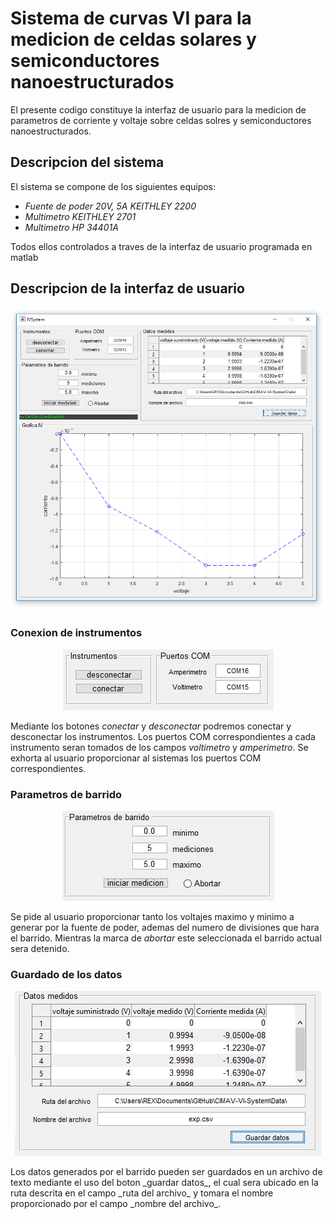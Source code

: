 # Sistema de curvas VI para la medicion de celdas solares y semiconductores nanoestructurados
El presente codigo constituye la interfaz de usuario para la medicion de parametros de corriente y voltaje sobre celdas solres y semiconductores nanoestructurados.

## Descripcion del sistema
El sistema se compone de los siguientes equipos:
* _Fuente de poder 20V, 5A KEITHLEY 2200_
* _Multimetro KEITHLEY 2701_
* _Multimetro HP 34401A_

Todos ellos controlados a traves de la interfaz de usuario programada en matlab

## Descripcion de la interfaz de usuario
![](https://github.com/NinoRataDeCMasMas/CIMAV-VI-System/blob/master/images/GUI.png)

### Conexion de instrumentos
<p align="center">
  <img src="https://github.com/NinoRataDeCMasMas/CIMAV-VI-System/blob/master/images/instrumentsAndComs.png">
</p>

Mediante los botones _conectar_ y _desconectar_ podremos conectar y desconectar los instrumentos. Los puertos COM correspondientes a cada instrumento seran tomados de los campos _voltimetro_ y _amperimetro_. Se exhorta al usuario proporcionar al sistemas los puertos COM correspondientes.

### Parametros de barrido
<p align="center">
  <img src="https://github.com/NinoRataDeCMasMas/CIMAV-VI-System/blob/master/images/sweep.png">
</p>

Se pide al usuario proporcionar tanto los voltajes maximo y minimo a generar por la fuente de poder, ademas del numero de divisiones que hara el barrido. Mientras la marca de _abortar_ este seleccionada el barrido actual sera detenido.

### Guardado de los datos
<p align="center">
  <img src="https://github.com/NinoRataDeCMasMas/CIMAV-VI-System/blob/master/images/dataValues.png">
</p>
Los datos generados por el barrido pueden ser guardados en un archivo de texto mediante el uso del boton _guardar datos_, el cual sera ubicado en la ruta descrita en el campo _ruta del archivo_ y tomara el nombre proporcionado por el campo _nombre del archivo_.
